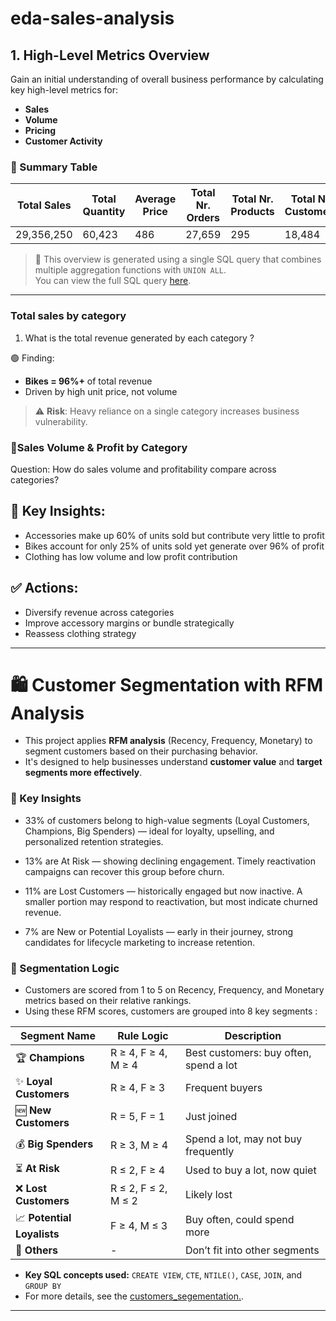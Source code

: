# eda-sales-analysis
## 1.  High-Level Metrics Overview

Gain an initial understanding of overall business performance by calculating key high-level metrics for:

- **Sales**
- **Volume**
- **Pricing**
- **Customer Activity**

### 🧮 Summary Table

| **Total Sales** | **Total Quantity** | **Average Price** | **Total Nr. Orders** | **Total Nr. Products** | **Total Nr. Customers** |
|-----------------|--------------------|--------------------|-----------------------|-------------------------|--------------------------|
| 29,356,250      | 60,423             | 486                | 27,659                | 295                     | 18,484                   |

> 📌 This overview is generated using a single SQL query that combines multiple aggregation functions with `UNION ALL`.  
> You can view the full SQL query [here](scripts/1_Business_metrics).

---


### Total sales by category
1.	What is the total revenue generated  by each category ?

🟢 Finding:
- **Bikes = 96%+** of total revenue  
- Driven by high unit price, not volume  
> ⚠️ **Risk**: Heavy reliance on a single category increases business vulnerability.

### 🔹Sales Volume & Profit by Category
Question: How do sales volume and profitability compare across categories?

## 🧠 Key Insights:
- Accessories make up 60% of units sold but contribute very little to profit
- Bikes account for only 25% of units sold yet generate over 96% of profit
- Clothing has low volume and low profit contribution

## ✅ Actions:
- Diversify revenue across categories  
- Improve accessory margins or bundle strategically  
- Reassess clothing strategy 

---

# 🛍️ Customer Segmentation with RFM Analysis

- This project applies **RFM analysis** (Recency, Frequency, Monetary) to segment customers based on their purchasing behavior. 
- It's designed to help businesses understand **customer value** and **target segments more effectively**.


### 🧠 Key Insights

  - 33% of customers belong to high-value segments (Loyal Customers, Champions, Big Spenders) — ideal for loyalty, upselling, and personalized retention strategies.

  - 13% are At Risk — showing declining engagement. Timely reactivation campaigns can recover this group before churn. 

  - 11% are Lost Customers — historically engaged but now inactive. A smaller portion may respond to reactivation, but most indicate churned revenue.

  - 7% are New or Potential Loyalists — early in their journey, strong candidates for lifecycle marketing to increase retention.

### 🧠 Segmentation Logic

- Customers are scored from 1 to 5 on Recency, Frequency, and Monetary metrics based on their relative rankings. 
- Using these RFM scores, customers are grouped into 8 key segments :


| Segment Name             | Rule Logic           | Description                                   |
|--------------------------|----------------------|-----------------------------------------------|
| 🏆 **Champions**          | R ≥ 4, F ≥ 4, M ≥ 4   | Best customers: buy often, spend a lot        |
| ✨ **Loyal Customers**    | R ≥ 4, F ≥ 3          | Frequent buyers                               |
| 🆕 **New Customers**      | R = 5, F = 1          | Just joined                                   |
| 💰 **Big Spenders**       | R ≥ 3, M ≥ 4          | Spend a lot, may not buy frequently           |
| ⏳ **At Risk**            | R ≤ 2, F ≥ 4          | Used to buy a lot, now quiet                  |
| ❌ **Lost Customers**     | R ≤ 2, F ≤ 2, M ≤ 2   | Likely lost                                   |
| 📈 **Potential Loyalists**| F ≥ 4, M ≤ 3          | Buy often, could spend more                   |
| 🧊 **Others**             | -                    | Don’t fit into other segments                 |
 
 - **Key SQL concepts used:** `CREATE VIEW`, `CTE`, `NTILE()`, `CASE`, `JOIN`, and `GROUP BY`
 - For more details, see the [customers_segementation.](scripts/3_customers_segementation.sql).


---


